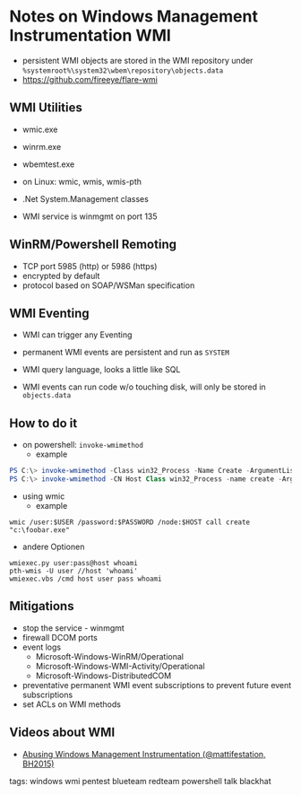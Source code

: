 # Notes on Windows Management Instrumentation WMI

- persistent WMI objects are stored in the WMI repository under `%systemroot%\system32\wbem\repository\objects.data`
- https://github.com/fireeye/flare-wmi

## WMI Utilities

- wmic.exe
- winrm.exe
- wbemtest.exe
- on Linux: wmic, wmis, wmis-pth
- .Net System.Management classes

- WMI service is winmgmt on port 135

## WinRM/Powershell Remoting

- TCP port 5985 (http) or 5986 (https)
- encrypted by default
- protocol based on SOAP/WSMan specification

## WMI Eventing

- WMI can trigger any Eventing
- permanent WMI events are persistent and run as `SYSTEM`
- WMI query language, looks a little like SQL

- WMI events can run code w/o touching disk, will only be stored in `objects.data`

## How to do it

- on powershell: `invoke-wmimethod`
  - example

```powershell cheat wmi Use WMI in Powershell to create processes
PS C:\> invoke-wmimethod -Class win32_Process -Name Create -ArgumentList 'notepad.exe' -ComputerName 192.168.1.2 -Credential 'host\Administrator'
PS C:\> invoke-wmimethod -CN Host Class win32_Process -name create -ArgumentList "c:\foobar.exe" -credential $CRED
```

- using wmic
  - example

```cheat wmi Use wmic to create processes
wmic /user:$USER /password:$PASSWORD /node:$HOST call create "c:\foobar.exe"
```

- andere Optionen

```cheat wmi Other tools to use WMI
wmiexec.py user:pass@host whoami
pth-wmis -U user //host 'whoami'
wmiexec.vbs /cmd host user pass whoami
```

## Mitigations

- stop the service - winmgmt
- firewall DCOM ports
- event logs
  - Microsoft-Windows-WinRM/Operational
  - Microsoft-Windows-WMI-Activity/Operational
  - Microsoft-Windows-DistributedCOM
- preventative permanent WMI event subscriptions to prevent future event subscriptions
- set ACLs on WMI methods

## Videos about WMI
- [Abusing Windows Management Instrumentation (@mattifestation, BH2015)](https://www.youtube.com/watch?v=0SjMgnGwpq8)

tags: windows wmi pentest blueteam redteam powershell talk blackhat
